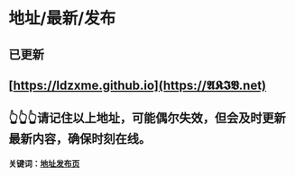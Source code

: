 # 地址/最新/发布
## 已更新
## [https://ldzxme.github.io](https://𝕬𝕶𝕴𝖁.net)
## 👆👆👆请记住以上地址，可能偶尔失效，但会及时更新最新内容，确保时刻在线。
#### 关键词：[地址发布页](https://github.com/ldzxme/ldzxme.github.io)
